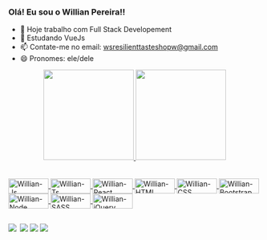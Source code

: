 ### Olá! Eu sou o Willian Pereira!!

- 🔭 Hoje trabalho com Full Stack Developement
- 🌱 Estudando VueJs
- 📫 Contate-me no email: wsresilienttasteshopw@gmail.com
- 😄 Pronomes: ele/dele

<div align="center">
  <a href="https://github.com/WillianPer">
  <img height="180em" src="https://github-readme-stats.vercel.app/api?username=WillianPer&show_icons=true&theme=dracula&include_all_commits=true&count_private=true"/>
  <img height="180em" src="https://github-readme-stats.vercel.app/api/top-langs/?username=WillianPer&layout=compact&langs_count=7&theme=dracula"/>
</div>
  
<div style="display: inline_block"></br></br>
  <img align="center" alt="Willian-Js" height="30" width="80" src="https://img.shields.io/badge/JavaScript-323330?style=for-the-badge&logo=javascript&logoColor=F7DF1E">
  <img align="center" alt="Willian-Ts" height="30" width="80" src="https://img.shields.io/badge/TypeScript-007ACC?style=for-the-badge&logo=typescript&logoColor=white">
  <img align="center" alt="Willian-React" height="30" width="80" src="https://img.shields.io/badge/React-20232A?style=for-the-badge&logo=react&logoColor=61DAFB">
  <img align="center" alt="Willian-HTML" height="30" width="80" src="https://img.shields.io/badge/HTML5-E34F26?style=for-the-badge&logo=html5&logoColor=white">
  <img align="center" alt="Willian-CSS" height="30" width="80" src="https://img.shields.io/badge/CSS3-1572B6?style=for-the-badge&logo=css3&logoColor=white">
  <img align="center" alt="Willian-Bootstrap" height="30" width="80" src="https://img.shields.io/badge/Bootstrap-563D7C?style=for-the-badge&logo=bootstrap&logoColor=white">
  <img align="center" alt="Willian-Node" height="30" width="80" src="https://img.shields.io/badge/Node.js-43853D?style=for-the-badge&logo=node.js&logoColor=white">
  <img align="center" alt="Willian-SASS" height="30" width="80" src="https://img.shields.io/badge/Sass-CC6699?style=for-the-badge&logo=sass&logoColor=white">
  <img align="center" alt="Willian-jQuery" height="30" width="80" src="https://img.shields.io/badge/jQuery-0769AD?style=for-the-badge&logo=jquery&logoColor=white">
</div>
  
 ##

<div>
  <a href="https://www.instagram.com/willianper5.0/" target="_blank" style="padding-right:3px"><img src="https://img.shields.io/badge/Instagram-E4405F?style=for-the-badge&logo=instagram&logoColor=white" target="_blank"></a>
<a href="https://discord.gg/ pDbY76q8Qf " target="_blank"><img src="https://img.shields.io/badge/Discord-7289DA?style=for-the-badge&logo= discord&logoColor=white" target="_blank"></a>
<a href = "mailto:wsresilienttasteshopw@gmail.com"><img src="https://img.shields.io/badge/-Gmail-%23333?style=for-the-badge&logo=gmail&logoColor=white" destino ="_blank"></a>
  <a href="https://www.linkedin.com/in/wilian-pereira-875515136/" target="_blank"><img src="https://img.shields.io/badge/LinkedIn-0077B5?style=for-the-badge&logo=linkedin&logoColor=white"></a>
  
  
<!--   ![Snake animation](https://github.com/WillianPer/WillianPer/blob/output/github-contribution-grid-snake.svg) -->
</div>
